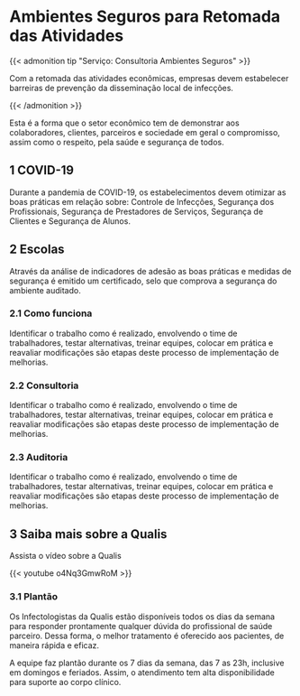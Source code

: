 # Ambientes Seguros para Retomada das Atividades



<!--more-->

{{< admonition tip "Serviço: Consultoria Ambientes Seguros" >}}

Com a retomada das atividades econômicas, empresas devem estabelecer barreiras de prevenção da disseminação local de infecções. 


{{< /admonition >}}

Esta é a forma que o setor econômico tem de demonstrar aos colaboradores, clientes, parceiros e sociedade em geral o compromisso, assim como o respeito, pela saúde e segurança de todos.

## 1 COVID-19
Durante a pandemia de COVID-19, os estabelecimentos devem otimizar as boas práticas em relação sobre: Controle de Infecções, Segurança dos Profissionais, Segurança de Prestadores de Serviços, Segurança de Clientes e Segurança de Alunos.

## 2 Escolas
Através da análise de indicadores de adesão as boas práticas e medidas de segurança é emitido um certificado, selo que comprova a segurança do ambiente auditado. 

### 2.1 Como funciona
Identificar o trabalho como é realizado, envolvendo o time de trabalhadores, testar alternativas, treinar equipes, colocar em prática e reavaliar modificações são etapas deste processo de implementação de melhorias.

### 2.2 Consultoria
Identificar o trabalho como é realizado, envolvendo o time de trabalhadores, testar alternativas, treinar equipes, colocar em prática e reavaliar modificações são etapas deste processo de implementação de melhorias.

### 2.3 Auditoria
Identificar o trabalho como é realizado, envolvendo o time de trabalhadores, testar alternativas, treinar equipes, colocar em prática e reavaliar modificações são etapas deste processo de implementação de melhorias.

## 3 Saiba mais sobre a Qualis

Assista o vídeo sobre a Qualis

{{< youtube o4Nq3GmwRoM >}}

### 3.1 Plantão

Os Infectologistas da Qualis estão disponíveis todos os dias da semana para responder prontamente qualquer dúvida do profissional de saúde parceiro. Dessa forma, o melhor tratamento é oferecido aos pacientes, de maneira rápida e eficaz.

A equipe faz plantão durante os 7 dias da semana, das 7 as 23h, inclusive em domingos e feriados. Assim, o atendimento tem alta disponibilidade para suporte ao corpo clínico.

